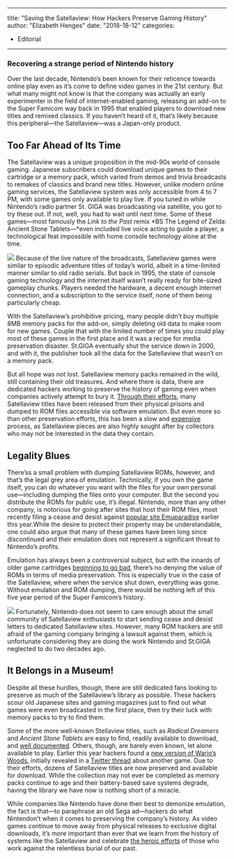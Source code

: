 
---
title: "Saving the Satellaview: How Hackers Preserve Gaming History"
author: "Elizabeth Henges"
date: "2018-18-12"
categories:
- Editorial
---

### Recovering a strange period of Nintendo history

Over the last decade, Nintendo’s been known for their reticence towards online play even as it’s come to define video games in the 21st century. But what many might not know is that the company was actually an early experimenter in the field of internet-enabled gaming, releasing an add-on to the Super Famicom way back in 1995 that enabled players to download new titles and remixed classics. If you haven’t heard of it, that’s likely because this peripheral—the Satellaview—was a Japan-only product.

## Too Far Ahead of Its Time

The Satellaview was a unique proposition in the mid-90s world of console gaming. Japanese subscribers could download unique games to their cartridge or a memory pack, which varied from demos and trivia broadcasts to remakes of classics and brand new titles. However, unlike modern online gaming services, the Satellaview system was only accessible from 4 to 7 PM, with some games only available to play live. If you tuned in while Nintendo’s radio partner St. GIGA was broadcasting via satellite, you got to try these out. If not, well, you had to wait until next time. Some of these games—most famously the *Link to the Past* remix *BS The Legend of Zelda: Ancient Stone Tablets—*even included live voice acting to guide a player, a technological feat impossible with home console technology alone at the time.

![](/wp-content/uploads/2018/12/stellaview1-1.jpg?fit=1024%2C702&amp;ssl=1)
Because of the live nature of the broadcasts, Satellaview games were similar to episodic adventure titles of today’s world, albeit in a time-limited manner similar to old radio serials. But back in 1995, the state of console gaming technology and the internet itself wasn’t really ready for bite-sized gameplay chunks. Players needed the hardware, a decent enough internet connection, and a subscription to the service itself, none of them being particularly cheap.

With the Satellaview’s prohibitive pricing, many people didn’t buy multiple 8MB memory packs for the add-on, simply deleting old data to make room for new games. Couple that with the limited number of times you could play most of these games in the first place and it was a recipe for media preservation disaster. St.GIGA eventually shut the service down in 2000, and with it, the publisher took all the data for the Satellaview that wasn’t on a memory pack.

But all hope was not lost. Satellaview memory packs remained in the wild, still containing their old treasures. And where there is data, there are dedicated hackers working to preserve the history of gaming even when companies actively attempt to bury it. [Through their efforts](http://www.nintendolife.com/news/2016/11/four_lost_satellaview_kirby_games_have_been_recovered), many Satellaview titles have been released from their physical prisons and dumped to ROM files accessible via software emulation. But even more so than other preservation efforts, this has been a slow and [expensive](https://www.ebay.com/sch/i.html?_from=R40&amp;_trksid=p2380057.m570.l1313.TR5.TRC2.A0.H0.Xsatellaview.TRS0&amp;_nkw=satellaview&amp;_sacat=0) process, as Satellaview pieces are also highly sought after by collectors who may not be interested in the data they contain.

## Legality Blues

There’ss a small problem with dumping Satellaview ROMs, however, and that’s the legal grey area of emulation. Technically, if you own the game itself, you can do whatever you want with the files for your own personal use—including dumping the files onto your computer. But the second you distribute the ROMs for public use, it’s illegal. Nintendo, more than any other company, is notorious for going after sites that host their ROM files, most recently filing a cease and desist against [popular site Emuparadise](https://www.polygon.com/2018/8/15/17693556/emuparadise-roms-shut-down-threat-nintendo) earlier this year.While the desire to protect their property may be understandable, one could also argue that many of these games have been long since discontinued and their emulation does not represent a significant threat to Nintendo’s profits. 

Emulation has always been a controversial subject, but with the innards of older game cartridges [beginning to go bad](https://kotaku.com/why-some-video-games-are-in-danger-of-disappearing-fore-1789609791), there’s no denying the value of ROMs in terms of media preservation. This is especially true in the case of the Satellaview, where when the service shut down, everything was gone. Without emulation and ROM dumping, there would be nothing left of this five year period of the Super Famicom’s history.

![](/wp-content/uploads/2018/12/stellaview2-1.jpg?fit=1024%2C768&amp;ssl=1)
Fortunately, Nintendo does not seem to care enough about the small community of Satellaview enthusiasts to start sending cease and desist letters to dedicated Satellaview sites. However, many ROM hackers are still afraid of the gaming company bringing a lawsuit against them, which is unfortunate considering they are doing the work Nintendo and St.GIGA neglected to do two decades ago.

## It Belongs in a Museum!

Despite all these hurdles, though, there are still dedicated fans looking to preserve as much of the Satellaview’s library as possible. These hackers scour old Japanese sites and gaming magazines just to find out what games were even broadcasted in the first place, then try their luck with memory packs to try to find them.

Some of the more well-known Stellaview titles, such as *Radical Dreamers* and *Ancient Stone Tablets* are easy to find, readily available to download, and [well documented](https://zelda.gamepedia.com/BS_The_Legend_of_Zelda:_Ancient_Stone_Tablets). Others, though, are barely even known, let alone available to play. Earlier this year hackers found a [new version of Wario’s Woods](https://www.youtube.com/watch?v=ArQ4KMWwb1M), initially revealed in a [Twitter thread](https://twitter.com/johnny_boy1985/status/899012476389515266) about another game. Due to their efforts, dozens of Satellaview titles are now preserved and available for download. While the collection may not ever be completed as memory packs continue to age and their battery-based save systems degrade, having the library we have now is nothing short of a miracle.

While companies like Nintendo have done their best to demonize emulation, the fact is that—to paraphrase an old Sega ad—hackers do what Nintendon’t when it comes to preserving the company’s history. As video games continue to move away from physical releases to exclusive digital downloads, it’s more important than ever that we learn from the history of systems like the Satellaview and celebrate [the heroic efforts](https://satellaview.wikia.com/wiki/The_English_Satellaview_Wiki) of those who work against the relentless burial of our past.

